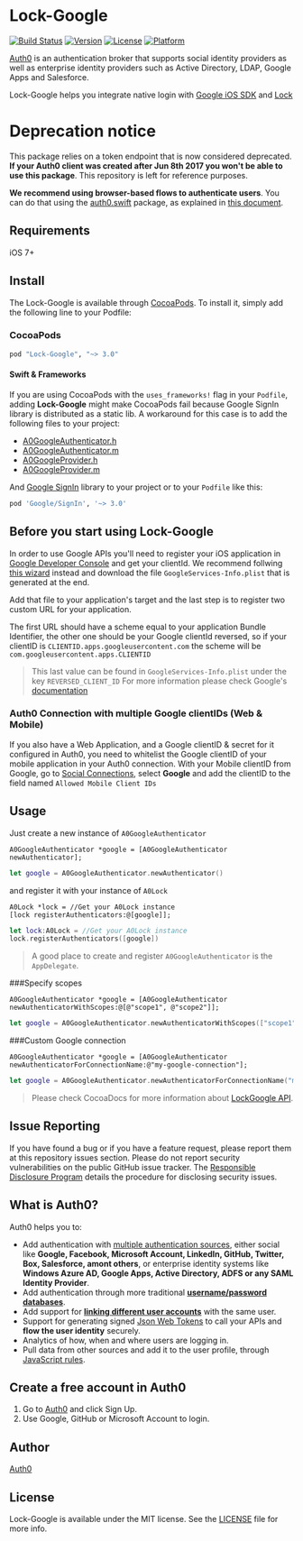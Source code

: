 # Lock-Google

[![Build Status](https://travis-ci.org/auth0/Lock-Google.iOS.svg?branch=master)](https://travis-ci.org/auth0/Lock-Google.iOS)
[![Version](https://img.shields.io/cocoapods/v/Lock-Google.svg?style=flat)](http://cocoapods.org/pods/Lock-Google)
[![License](https://img.shields.io/cocoapods/l/Lock-Google.svg?style=flat)](http://cocoapods.org/pods/Lock-Google)
[![Platform](https://img.shields.io/cocoapods/p/Lock-Google.svg?style=flat)](http://cocoapods.org/pods/Lock-Google)

[Auth0](https://auth0.com) is an authentication broker that supports social identity providers as well as enterprise identity providers such as Active Directory, LDAP, Google Apps and Salesforce.

Lock-Google helps you integrate native login with [Google iOS SDK](https://developers.google.com/identity/sign-in/ios/) and [Lock](https://auth0.com/lock)

# Deprecation notice

This package relies on a token endpoint that is now considered deprecated. **If your Auth0 client was created after Jun 8th 2017 you won't be able to use this package**. This repository is left for reference purposes.

**We recommend using browser-based flows to authenticate users**. You can do that using the [auth0.swift](https://github.com/auth0/Auth0.swift#authentication-with-hosted-login-page-ios-only) package, as explained in [this document](https://auth0.com/docs/libraries/auth0-swift).

## Requirements

iOS 7+

## Install

The Lock-Google is available through [CocoaPods](http://cocoapods.org). To install it, simply add the following line to your Podfile:

### CocoaPods

```ruby
pod "Lock-Google", "~> 3.0"
```

#### Swift & Frameworks

If you are using CocoaPods with the `uses_frameworks!` flag in your `Podfile`, adding **Lock-Google** might make CocoaPods fail because Google SignIn library is distributed as a static lib. A workaround for this case is to add the following files to your project:

* [A0GoogleAuthenticator.h](https://github.com/auth0/Lock-Google.iOS/blob/master/LockGoogle/A0GoogleAuthenticator.h)
* [A0GoogleAuthenticator.m](https://github.com/auth0/Lock-Google.iOS/blob/master/LockGoogle/A0GoogleAuthenticator.m)
* [A0GoogleProvider.h](https://github.com/auth0/Lock-Google.iOS/blob/master/LockGoogle/A0GoogleProvider.h)
* [A0GoogleProvider.m](https://github.com/auth0/Lock-Google.iOS/blob/master/LockGoogle/A0GoogleProvider.m)
 
And [Google SignIn](https://developers.google.com/identity/sign-in/ios/sdk/?hl=en) library to your project or to your `Podfile` like this:

```ruby
pod 'Google/SignIn', '~> 3.0'
```

## Before you start using Lock-Google

In order to use Google APIs you'll need to register your iOS application in [Google Developer Console](https://console.developers.google.com/project) and get your clientId.
We recommend follwing [this wizard](https://developers.google.com/mobile/add?platform=ios) instead and download the file `GoogleServices-Info.plist` that is generated at the end.

Add that file to your application's target and the last step is to register two custom URL for your application.

The first URL should have a scheme equal to your application Bundle Identifier, the other one should be your Google clientId reversed, so if your clientID is `CLIENTID.apps.googleusercontent.com` the scheme will be `com.googleusercontent.apps.CLIENTID`
> This last value can be found in `GoogleServices-Info.plist` under the key `REVERSED_CLIENT_ID`
> For more information please check Google's [documentation](https://developers.google.com/identity/sign-in/ios/)

### Auth0 Connection with multiple Google clientIDs (Web & Mobile)

If you also have a Web Application, and a Google clientID & secret for it configured in Auth0, you need to whitelist the Google clientID of your mobile application in your Auth0 connection. With your Mobile clientID from Google, go to [Social Connections](https://manage.auth0.com/#/connections/social), select **Google** and add the clientID to the field named `Allowed Mobile Client IDs`

## Usage

Just create a new instance of `A0GoogleAuthenticator`

```objc
A0GoogleAuthenticator *google = [A0GoogleAuthenticator newAuthenticator];
```

```swift
let google = A0GoogleAuthenticator.newAuthenticator()
```

and register it with your instance of `A0Lock`

```objc
A0Lock *lock = //Get your A0Lock instance
[lock registerAuthenticators:@[google]];
```

```swift
let lock:A0Lock = //Get your A0Lock instance
lock.registerAuthenticators([google])
```

> A good place to create and register `A0GoogleAuthenticator` is the `AppDelegate`.

###Specify scopes

```objc
A0GoogleAuthenticator *google = [A0GoogleAuthenticator newAuthenticatorWithScopes:@[@"scope1", @"scope2"]];
```

```swift
let google = A0GoogleAuthenticator.newAuthenticatorWithScopes(["scope1", "scope2"])
```

###Custom Google connection

```objc
A0GoogleAuthenticator *google = [A0GoogleAuthenticator newAuthenticatorForConnectionName:@"my-google-connection"];
```

```swift
let google = A0GoogleAuthenticator.newAuthenticatorForConnectionName("my-google-connection")
```

> Please check CocoaDocs for more information about [LockGoogle API](http://cocoadocs.org/docsets/Lock-Google).

## Issue Reporting

If you have found a bug or if you have a feature request, please report them at this repository issues section. Please do not report security vulnerabilities on the public GitHub issue tracker. The [Responsible Disclosure Program](https://auth0.com/whitehat) details the procedure for disclosing security issues.

## What is Auth0?

Auth0 helps you to:

* Add authentication with [multiple authentication sources](https://docs.auth0.com/identityproviders), either social like **Google, Facebook, Microsoft Account, LinkedIn, GitHub, Twitter, Box, Salesforce, amont others**, or enterprise identity systems like **Windows Azure AD, Google Apps, Active Directory, ADFS or any SAML Identity Provider**.
* Add authentication through more traditional **[username/password databases](https://docs.auth0.com/mysql-connection-tutorial)**.
* Add support for **[linking different user accounts](https://docs.auth0.com/link-accounts)** with the same user.
* Support for generating signed [Json Web Tokens](https://docs.auth0.com/jwt) to call your APIs and **flow the user identity** securely.
* Analytics of how, when and where users are logging in.
* Pull data from other sources and add it to the user profile, through [JavaScript rules](https://docs.auth0.com/rules).

## Create a free account in Auth0

1. Go to [Auth0](https://auth0.com) and click Sign Up.
2. Use Google, GitHub or Microsoft Account to login.

## Author

[Auth0](auth0.com)

## License

Lock-Google is available under the MIT license. See the [LICENSE](LICENSE) file for more info.
